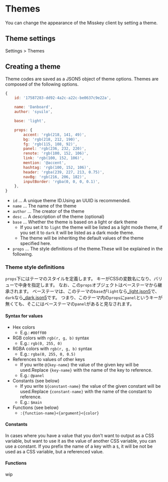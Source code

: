 # Themes

You can change the appearance of the Misskey client by setting a theme.

## Theme settings
Settings > Themes

## Creating a theme
Theme codes are saved as a JSON5 object of theme options. Themes are composed of the following options.
``` js
{
    id: '17587283-dd92-4a2c-a22c-be0637c9e22a',

    name: 'Danboard',
    author: 'syuilo',

    base: 'light',

    props: {
        accent: 'rgb(218, 141, 49)',
        bg: 'rgb(218, 212, 190)',
        fg: 'rgb(115, 108, 92)',
        panel: 'rgb(236, 232, 220)',
        renote: 'rgb(100, 152, 106)',
        link: 'rgb(100, 152, 106)',
        mention: '@accent',
        hashtag: 'rgb(100, 152, 106)',
        header: 'rgba(239, 227, 213, 0.75)',
        navBg: 'rgb(216, 206, 182)',
        inputBorder: 'rgba(0, 0, 0, 0.1)',
    },
}

```

* `id` ... A unique theme ID.Using an UUID is recommended.
* `name` ... The name of the theme
* `author` ... The creator of the theme
* `desc` ... A description of the theme (optional)
* `base` ... Whether the theme is based on a light or dark theme
    * If you set it to `light` the theme will be listed as a light mode theme, if you set it to `dark` it will be listed as a dark mode theme.
    * The theme will be inheriting the default values of the theme specified here.
* `props` ... The style definitions of the theme.These will be explained in the following.

### Theme style definitions
`props`下にはテーマのスタイルを定義します。 キーがCSSの変数名になり、バリューで中身を指定します。 なお、この`props`オブジェクトはベーステーマから継承されます。 ベーステーマは、このテーマの`base`が`light`なら[_light.json5](https://github.com/syuilo/misskey/blob/develop/src/client/themes/_light.json5)で、`dark`なら[_dark.json5](https://github.com/syuilo/misskey/blob/develop/src/client/themes/_dark.json5)です。 つまり、このテーマ内の`props`に`panel`というキーが無くても、そこにはベーステーマの`panel`があると見なされます。

#### Syntax for values
* Hex colors
    * E.g.: `#00ff00`
* RGB colors with `rgb(r, g, b)` syntax
    * E.g.: `rgb(0, 255, 0)`
* RGBA colors with `rgb(r, g, b)` syntax
    * E.g.: `rgba(0, 255, 0, 0.5)`
* References to values of other keys
    * If you write `@{key-name}` the value of the given key will be used.Replace `{key-name}` with the name of the key to reference.
    * E.g.: `@panel`
* Constants (see below)
    * If you write `${constant-name}` the value of the given constant will be used.Replace `{constant-name}` with the name of the constant to reference.
    * E.g.: `$main`
* Functions (see below)
    * `:{function-name}<{argument}<{color}`

#### Constants
In cases where you have a value that you don't want to output as a CSS variable, but want to use it as the value of another CSS variable, you can use a constant. If you prefix the name of a key with a `$`, it will be not be used as a CSS variable, but a referenced value.

#### Functions
wip
